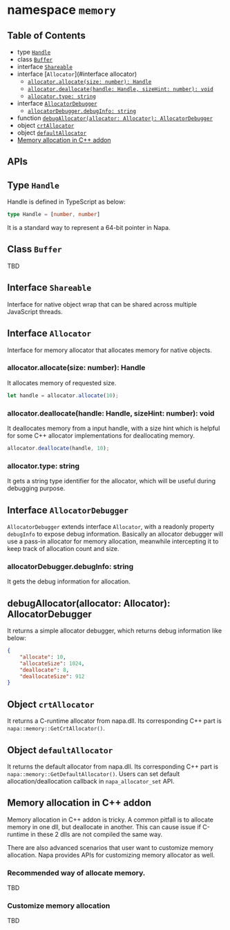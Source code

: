 # namespace `memory`

## Table of Contents
- type [`Handle`](#type-handle)
- class [`Buffer`](#class-buffer)
- interface [`Shareable`](#interface-shareable)
- interface [`Allocator`](#interface allocator)
    - [`allocator.allocate(size: number): Handle`](#allocator-allocate-size-number-handle)
    - [`allocator.deallocate(handle: Handle, sizeHint: number): void`](#allocator-deallocate-handle-handle-sizehint-number-void)
    - [`allocator.type: string`](#allocator-type-string)
- interface [`AllocatorDebugger`](#interface-allocatordebugger)
    - [`allocatorDebugger.debugInfo: string`](#allocatordebugger-debugInfo-string)
- function [`debugAllocator(allocator: Allocator): AllocatorDebugger`](#debugallocator-allocator-allocator-allocatordebugger)
- object [`crtAllocator`](#object-crtallocator)
- object [`defaultAllocator`](#object-defaultallocator)
- [Memory allocation in C++ addon](#memory-allocation-in-c-addon)

## APIs
## Type `Handle`
Handle is defined in TypeScript as below:
```ts
type Handle = [number, number]
``` 
It is a standard way to represent a 64-bit pointer in Napa.

## Class `Buffer`
TBD

## Interface `Shareable`
Interface for native object wrap that can be shared across multiple JavaScript threads.

## Interface `Allocator`
Interface for memory allocator that allocates memory for native objects. 

### allocator.allocate(size: number): Handle
It allocates memory of requested size.

```ts
let handle = allocator.allocate(10);
```
### allocator.deallocate(handle: Handle, sizeHint: number): void
It deallocates memory from a input handle, with a size hint which is helpful for some C++ allocator implementations for deallocating memory.
```ts
allocator.deallocate(handle, 10);
```
### allocator.type: string
It gets a string type identifier for the allocator, which will be useful during debugging purpose.

## Interface `AllocatorDebugger`
`AllocatorDebugger` extends interface `Allocator`, with a readonly property `debugInfo` to expose debug information. Basically an allocator debugger will use a pass-in allocator for memory allocation, meanwhile intercepting it to keep track of allocation count and size. 

### allocatorDebugger.debugInfo: string
It gets the debug information for allocation.

## debugAllocator(allocator: Allocator): AllocatorDebugger
It returns a simple allocator debugger, which returns debug information like below:
```json
{
    "allocate": 10,
    "allocateSize": 1024,
    "deallocate": 8,
    "deallocateSize": 912
}
```
## Object `crtAllocator`
It returns a C-runtime allocator from napa.dll. Its corresponding C++ part is `napa::memory::GetCrtAllocator()`.

## Object `defaultAllocator`
It returns the default allocator from napa.dll. Its corresponding C++ part is `napa::memory::GetDefaultAllocator()`. Users can set default allocation/deallocation callback in `napa_allocator_set` API.

## Memory allocation in C++ addon
Memory allocation in C++ addon is tricky. A common pitfall is to allocate memory in one dll, but deallocate in another. This can cause issue if C-runtime in these 2 dlls are not compiled the same way. 

There are also advanced scenarios that user want to customize memory allocation. Napa provides APIs for customizing memory allocator as well.

### Recommended way of allocate memory.
TBD

### Customize memory allocation
TBD

